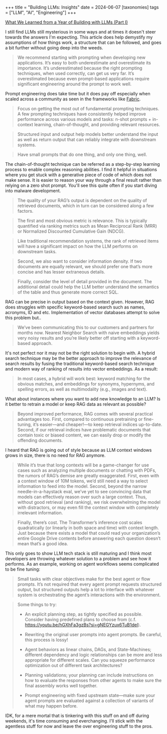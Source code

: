 +++
title = "Building LLMs: Insights"
date = 2024-06-07
[taxonomies]
tags = ["LLM", "AI", "Engineering"]
+++

[What We Learned from a Year of Building with LLMs (Part I)](https://www.oreilly.com/radar/what-we-learned-from-a-year-of-building-with-llms-part-i)

I still find LLMs still mysterious in some ways and at times it doesn't steer towards the answers I'm expecting. This article does help demystify my assumptions of how things work, a structure that can be followed, and goes a bit further without going deep into the weeds.

> We recommend starting with prompting when developing new applications. It’s easy to both underestimate and overestimate its importance. It’s underestimated because the right prompting techniques, when used correctly, can get us very far. It’s overestimated because even prompt-based applications require significant engineering around the prompt to work well.

Prompt engineering does take time but it does pay off especially when scaled across a community as seen in the frameworks like [Fabric](https://github.com/danielmiessler/fabric).

> Focus on getting the most out of fundamental prompting techniques. A few prompting techniques have consistently helped improve performance across various models and tasks: n-shot prompts + in-context learning, chain-of-thought, and providing relevant resources.

> Structured input and output help models better understand the input as well as return output that can reliably integrate with downstream systems.

> Have small prompts that do one thing, and only one thing, well.

The chain-of-thought technique can be referred as a step-by-step learning process to enable complex reasoning abilities. I find it helpful in situations where you get stuck with a generative piece of code of which does not make sense. It is easier to reason your way through a final result rather than relying on a zero shot prompt. You'll see this quite often if you start diving into malware development.

> The quality of your RAG’s output is dependent on the quality of retrieved documents, which in turn can be considered along a few factors.

> The first and most obvious metric is relevance. This is typically quantified via ranking metrics such as Mean Reciprocal Rank (MRR) or Normalized Discounted Cumulative Gain (NDCG).

> Like traditional recommendation systems, the rank of retrieved items will have a significant impact on how the LLM performs on downstream tasks.

> Second, we also want to consider information density. If two documents are equally relevant, we should prefer one that’s more concise and has lesser extraneous details.

> Finally, consider the level of detail provided in the document. The additional detail could help the LLM better understand the semantics of the table and thus generate more correct SQL.

RAG can be precise in output based on the context given. However, RAG does struggles with specific keyword-based search such as names, acronyms, ID and etc. Implementation of vector databases attempt to solve this problem but..

> We’ve been communicating this to our customers and partners for months now. Nearest Neighbor Search with naive embeddings yields very noisy results and you’re likely better off starting with a keyword-based approach.

It's not perfect nor it may not be the right solution to begin with. A hybrid search technique may be the better approach to improve the relevance of search results by fusing the traditional keyword-based search technique and modern way of ranking of results into vector embeddings. As a result:

> In most cases, a hybrid will work best: keyword matching for the obvious matches, and embeddings for synonyms, hypernyms, and spelling errors, as well as multimodality (e.g., images and text).

What about instances where you want to add new knowledge to an LLM? Is it better to retrain a model or keep RAG data as relevant as possible?

> Beyond improved performance, RAG comes with several practical advantages too. First, compared to continuous pretraining or fine-tuning, it’s easier—and cheaper!—to keep retrieval indices up-to-date. Second, if our retrieval indices have problematic documents that contain toxic or biased content, we can easily drop or modify the offending documents.

I heard that RAG is going out of style because as LLM context windows grows in size, there is no need for RAG anymore.

> While it’s true that long contexts will be a game-changer for use cases such as analyzing multiple documents or chatting with PDFs, the rumors of RAG’s demise are greatly exaggerated. First, even with a context window of 10M tokens, we’d still need a way to select information to feed into the model. Second, beyond the narrow needle-in-a-haystack eval, we’ve yet to see convincing data that models can effectively reason over such a large context. Thus, without good retrieval (and ranking), we risk overwhelming the model with distractors, or may even fill the context window with completely irrelevant information.

> Finally, there’s cost. The Transformer’s inference cost scales quadratically (or linearly in both space and time) with context length. Just because there exists a model that could read your organization’s entire Google Drive contents before answering each question doesn’t mean that’s a good idea.

This only goes to show LLM tech stack is still maturing and I think most developers are throwing whatever solution to a problem and see how it performs. As an example, working on agent workflows seems complicated to be fine tuning:

> Small tasks with clear objectives make for the best agent or flow prompts. It’s not required that every agent prompt requests structured output, but structured outputs help a lot to interface with whatever system is orchestrating the agent’s interactions with the environment.

<blockquote>
Some things to try:

* An explicit planning step, as tightly specified as possible. Consider having predefined plans to choose from (c.f. https://youtu.be/hGXhFa3gzBs?si=gNEGYzux6TuB1del).

* Rewriting the original user prompts into agent prompts. Be careful, this process is lossy!

* Agent behaviors as linear chains, DAGs, and State-Machines; different dependency and logic relationships can be more and less appropriate for different scales. Can you squeeze performance optimization out of different task architectures?

* Planning validations; your planning can include instructions on how to evaluate the responses from other agents to make sure the final assembly works well together.

* Prompt engineering with fixed upstream state—make sure your agent prompts are evaluated against a collection of variants of what may happen before.
</blockquote>

IDK, for a mere mortal that is tinkering with this stuff on and off during weekends, it's time consuming and everchanging. I'll stick with the agentless stuff for now and leave the over engineering stuff to the pros.